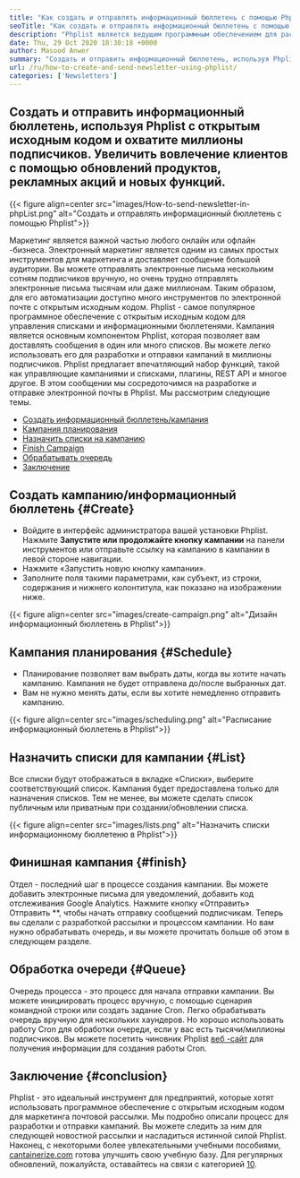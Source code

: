 ```yaml
---
title: "Как создать и отправлять информационный бюллетень с помощью Phplist" 
seoTitle: "Как создать и отправлять информационный бюллетень с помощью Phplist" 
description: "Phplist является ведущим программным обеспечением для рассылки с открытым исходным кодом для почтового маркетинга. Это руководство для начинающих для создания и отправки кампаний по бюллетеням." 
date: Thu, 29 Oct 2020 18:30:18 +0000
author: Masood Anwer
summary: "Создать и отправить информационный бюллетень, используя Phplist с открытым исходным кодом и охватите миллионы подписчиков. Увеличить вовлечение клиентов с помощью обновлений продуктов, рекламных акций и новых функций." 
url: /ru/how-to-create-and-send-newsletter-using-phplist/
categories: ['Newsletters']
---
```


## Создать и отправить информационный бюллетень, используя Phplist с открытым исходным кодом и охватите миллионы подписчиков. Увеличить вовлечение клиентов с помощью обновлений продуктов, рекламных акций и новых функций.

{{< figure align=center src="images/How-to-send-newsletter-in-phpList.png" alt="Создать и отправлять информационный бюллетень с помощью Phplist">}}

Маркетинг является важной частью любого онлайн или офлайн -бизнеса. Электронный маркетинг является одним из самых простых инструментов для маркетинга и доставляет сообщение большой аудитории. Вы можете отправлять электронные письма нескольким сотням подписчиков вручную, но очень трудно отправлять электронные письма тысячам или даже миллионам. Таким образом, для его автоматизации доступно много инструментов по электронной почте с открытым исходным кодом.
Phplist - самое популярное программное обеспечение с открытым исходным кодом для управления списками и информационными бюллетенями. Кампания является основным компонентом Phplist, которая позволяет вам доставлять сообщения в один или много списков. Вы можете легко использовать его для разработки и отправки кампаний в миллионы подписчиков. Phplist предлагает впечатляющий набор функций, такой как управляющие кампаниями и списками, плагины, REST API и многое другое.
В этом сообщении мы сосредоточимся на разработке и отправке электронной почты в Phplist. Мы рассмотрим следующие темы.
  * [Создать информационный бюллетень/кампания][2]
  * [Кампания планирования][3]
  * [Назначить списки на кампанию][4]
  * [Finish Campaign][5]
  * [Обрабатывать очередь][6]
  * [Заключение][7]

## **Создать кампанию/информационный бюллетень** {#Create}
  * Войдите в интерфейс администратора вашей установки Phplist. Нажмите **Запустите или продолжайте кнопку кампании**  на панели инструментов или отправьте ссылку на кампанию в кампании в левой стороне навигации.
  * Нажмите «Запустить новую кнопку кампании».
  * Заполните поля такими параметрами, как субъект, из строки, содержания и нижнего колонтитула, как показано на изображении ниже.

{{< figure align=center src="images/create-campaign.png" alt="Дизайн информационный бюллетень в Phplist">}}


## **Кампания планирования** {#Schedule}
  * Планирование позволяет вам выбрать даты, когда вы хотите начать кампанию. Кампания не будет отправлена ​​до/после выбранных дат.
  * Вам не нужно менять даты, если вы хотите немедленно отправить кампанию.

{{< figure align=center src="images/scheduling.png" alt="Расписание информационный бюллетень в Phplist">}}


## **Назначить списки для кампании** {#List}
Все списки будут отображаться в вкладке «Списки», выберите соответствующий список. Кампания будет предоставлена ​​только для назначения списков. Тем не менее, вы можете сделать список публичным или приватным при создании/обновлении списка.

{{< figure align=center src="images/lists.png" alt="Назначить списки информационному бюллетеню в Phplist">}}


## **Финишная кампания** {#finish}
Отдел - последний шаг в процессе создания кампании. Вы можете добавить электронные письма для уведомлений, добавить код отслеживания Google Analytics. Нажмите кнопку «Отправить» Отправить **, чтобы начать отправку сообщений подписчикам. Теперь вы сделали с разработкой рассылки и процессом кампании. Но вам нужно обрабатывать очередь, и вы можете прочитать больше об этом в следующем разделе.

## **Обработка очереди** {#Queue}
Очередь процесса - это процесс для начала отправки кампании. Вы можете инициировать процесс вручную, с помощью сценария командной строки или создать задание Cron. Легко обрабатывать очередь вручную для нескольких хаундеров. Но хорошо использовать работу Cron для обработки очереди, если у вас есть тысячи/миллионы подписчиков. Вы можете посетить чиновник Phplist [веб -сайт][8] для получения информации для создания работы Cron.

## **Заключение** {#conclusion}
Phplist - это идеальный инструмент для предприятий, которые хотят использовать программное обеспечение с открытым исходным кодом для маркетинга почтовой рассылки. Мы подробно описали процесс для разработки и отправки кампаний. Вы можете следить за ним для следующей новостной рассылки и насладиться истинной силой Phplist.
Наконец, с некоторыми более увлекательными учебными пособиями, [cantainerize.com][9] готова улучшить свою учебную базу. Для регулярных обновлений, пожалуйста, оставайтесь на связи с категорией [10][10].

  
[1]: https://products.containerize.com/newsletter/phplist
[2]: #create
[3]: #schedule
[4]: #list
[5]: #finish
[6]: #queue
[7]: #conclusion
[8]: https://www.phplist.org/manual/books/phplist-manual/page/setting-up-your-cron
[9]: https://containerize.com
[10]: https://blog.containerize.com/category/newsletter/
